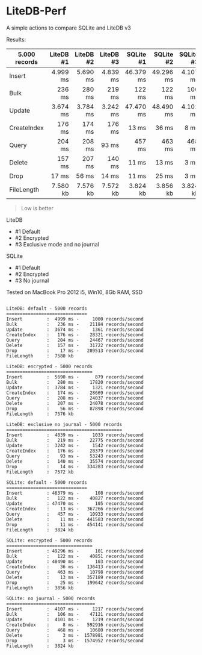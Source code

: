 # LiteDB-Perf

A simple actions to compare SQLite and LiteDB v3

Results:

|5.000 records  | LiteDB #1  | LiteDB #2 | LiteDB #3 | SQLite #1  | SQLite #2 | SQLite #3 |
|---------------|-----------:|----------:|----------:|-----------:|----------:|----------:|
|Insert         |   4.999 ms |  5.690 ms |  4.839 ms |  46.379 ms | 49.296 ms |  4.107 ms |
|Bulk           |     236 ms |    280 ms |    219 ms |     122 ms |    122 ms |    106 ms |
|Update         |   3.674 ms |  3.784 ms |  3.242 ms |  47.470 ms | 48.490 ms |  4.101 ms |
|CreateIndex    |     176 ms |    174 ms |    176 ms |      13 ms |     36 ms |      8 ms |
|Query          |     204 ms |    208 ms |     93 ms |     457 ms |    463 ms |    468 ms |
|Delete         |     157 ms |    207 ms |    140 ms |      11 ms |     13 ms |      3 ms |
|Drop           |      17 ms |     56 ms |     14 ms |      11 ms |     25 ms |      3 ms |
|FileLength     |   7.580 kb |  7.576 kb |  7.572 kb |   3.824 kb |  3.856 kb |  3.824 kb |

> Low is better

LiteDB
- #1 Default
- #2 Encrypted
- #3 Exclusive mode and no journal

SQLite
- #1 Default
- #2 Encrypted
- #3 No journal

Tested on MacBook Pro 2012 i5, Win10, 8Gb RAM, SSD

```

LiteDB: default - 5000 records
==============================
Insert         :  4999 ms -     1000 records/second
Bulk           :   236 ms -    21184 records/second
Update         :  3674 ms -     1361 records/second
CreateIndex    :   176 ms -    28321 records/second
Query          :   204 ms -    24467 records/second
Delete         :   157 ms -    31722 records/second
Drop           :    17 ms -   289513 records/second
FileLength     :  7580 kb

LiteDB: encrypted - 5000 records
================================
Insert         :  5690 ms -      879 records/second
Bulk           :   280 ms -    17820 records/second
Update         :  3784 ms -     1321 records/second
CreateIndex    :   174 ms -    28669 records/second
Query          :   208 ms -    24037 records/second
Delete         :   207 ms -    24078 records/second
Drop           :    56 ms -    87898 records/second
FileLength     :  7576 kb

LiteDB: exclusive no journal - 5000 records
===========================================
Insert         :  4839 ms -     1033 records/second
Bulk           :   219 ms -    22775 records/second
Update         :  3242 ms -     1542 records/second
CreateIndex    :   176 ms -    28379 records/second
Query          :    93 ms -    53243 records/second
Delete         :   140 ms -    35574 records/second
Drop           :    14 ms -   334283 records/second
FileLength     :  7572 kb

SQLite: default - 5000 records
==============================
Insert         : 46379 ms -      108 records/second
Bulk           :   122 ms -    40827 records/second
Update         : 47470 ms -      105 records/second
CreateIndex    :    13 ms -   367266 records/second
Query          :   457 ms -    10933 records/second
Delete         :    11 ms -   441583 records/second
Drop           :    11 ms -   454141 records/second
FileLength     :  3824 kb

SQLite: encrypted - 5000 records
================================
Insert         : 49296 ms -      101 records/second
Bulk           :   122 ms -    40851 records/second
Update         : 48490 ms -      103 records/second
CreateIndex    :    36 ms -   136413 records/second
Query          :   463 ms -    10798 records/second
Delete         :    13 ms -   357189 records/second
Drop           :    25 ms -   199642 records/second
FileLength     :  3856 kb

SQLite: no journal - 5000 records
=================================
Insert         :  4107 ms -     1217 records/second
Bulk           :   106 ms -    47121 records/second
Update         :  4101 ms -     1219 records/second
CreateIndex    :     8 ms -   592916 records/second
Query          :   468 ms -    10680 records/second
Delete         :     3 ms -  1578981 records/second
Drop           :     3 ms -  1574952 records/second
FileLength     :  3824 kb

```
